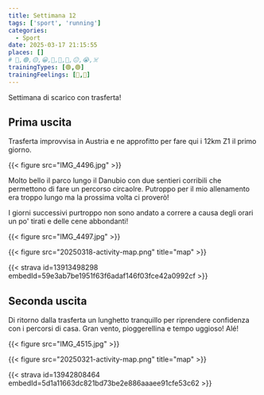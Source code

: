 ```yaml
---
title: Settimana 12
tags: ['sport', 'running']
categories:
  - Sport
date: 2025-03-17 21:15:55
places: []
# 🔴,🟢,🟡,😀,🙁,🫤,🙂,😐,😭,☠️
trainingTypes: [🟢,🟢]
trainingFeelings: [🙂,🙂]
---
```

Settimana di scarico con trasferta!
<!--more--> 



## Prima uscita
Trasferta improvvisa in Austria e ne approfitto per fare qui i 12km Z1 il primo giorno.

{{< figure src="IMG_4496.jpg" >}}

Molto bello il parco lungo il Danubio con due sentieri corribili che permettono di fare un percorso circaolre. 
Putroppo per il mio allenamento era troppo lungo ma la prossima volta ci proverò!

I giorni successivi purtroppo non sono andato a correre a causa degli orari un po' tirati e delle cene abbondanti!

{{< figure src="IMG_4497.jpg" >}}

{{< figure src="20250318-activity-map.png" title="map" >}}

{{< strava id=13913498298 embedId=59e3ab7be1951f63f6adaf146f03fce42a0992cf >}}

## Seconda uscita
Di ritorno dalla trasferta un lunghetto tranquillo per riprendere confidenza con i percorsi di casa.
Gran vento, pioggerellina e tempo uggioso! Alé!

{{< figure src="IMG_4515.jpg" >}}

{{< figure src="20250321-activity-map.png" title="map" >}}

{{< strava id=13942808464 embedId=5d1a11663dc821bd73be2e886aaaee91cfe53c62 >}}